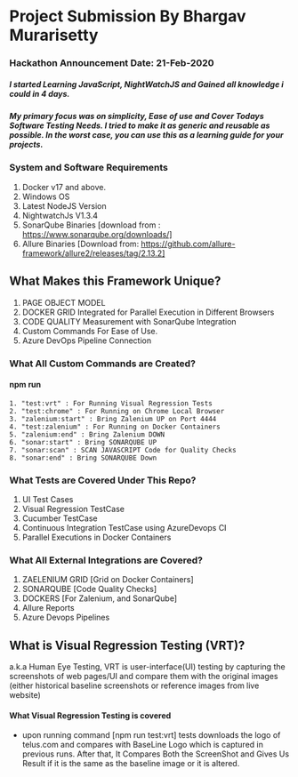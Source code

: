 # Project Submission By Bhargav Murarisetty

### Hackathon Announcement Date: 21-Feb-2020 
##### I started Learning JavaScript, NightWatchJS and Gained all knowledge i could in 4 days.

##### My primary focus was on simplicity, Ease of use and Cover Todays Software Testing Needs. I tried to make it as generic and reusable as possible. In the worst case, you can use this as a learning guide for your projects.

### System and Software Requirements
1. Docker v17 and above.
2. Windows OS
3. Latest NodeJS Version
4. NightwatchJs V1.3.4
5. SonarQube Binaries [download from : https://www.sonarqube.org/downloads/]
6. Allure Binaries [Download from: https://github.com/allure-framework/allure2/releases/tag/2.13.2]

## What Makes this Framework Unique?
1. PAGE OBJECT MODEL 
2. DOCKER GRID Integrated for Parallel Execution in Different Browsers
3. CODE QUALITY Measurement with SonarQube Integration
4. Custom Commands For Ease of Use.
5. Azure DevOps Pipeline Connection

### What All Custom Commands are Created?
#### npm run 
    1. "test:vrt" : For Running Visual Regression Tests 
    2. "test:chrome" : For Running on Chrome Local Browser
    3. "zalenium:start" : Bring Zalenium UP on Port 4444
    4. "test:zalenium" : For Running on Docker Containers
    5. "zalenium:end" : Bring Zalenium DOWN
    6. "sonar:start" : Bring SONARQUBE UP
    7. "sonar:scan" : SCAN JAVASCRIPT Code for Quality Checks
    8. "sonar:end" : Bring SONARQUBE Down

### What Tests are Covered Under This Repo?

1. UI Test Cases
2. Visual Regression TestCase
3. Cucumber TestCase
4. Continuous Integration TestCase using AzureDevops CI
5. Parallel Executions in Docker Containers

### What All External Integrations are Covered?

1. ZAELENIUM GRID [Grid on Docker Containers]
2. SONARQUBE [Code Quality Checks]
3. DOCKERS [For Zalenium, and SonarQube]
4. Allure Reports
5. Azure Devops Pipelines

## What is  Visual Regression Testing (VRT)?
a.k.a Human Eye Testing, VRT is user-interface(UI) testing by capturing the screenshots of web pages/UI and compare them with the original images (either historical baseline screenshots or reference images from live website)

#### What Visual Regression Testing is covered
* upon running command [npm run test:vrt] tests downloads the logo of telus.com and compares with BaseLine Logo which is captured in previous runs. After that, It Compares Both the ScreenShot and Gives Us Result if it is the same as the baseline image or it is altered.

